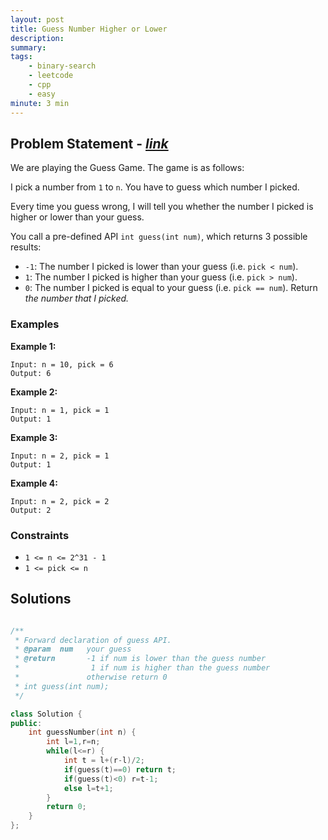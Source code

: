 ```yaml
---
layout: post
title: Guess Number Higher or Lower
description: 
summary: 
tags:
    - binary-search
    - leetcode
    - cpp
    - easy
minute: 3 min
---
```


## Problem Statement - [*link*](https://leetcode.com/problems/guess-number-higher-or-lower/)
We are playing the Guess Game. The game is as follows:

I pick a number from `1` to `n`. You have to guess which number I picked.

Every time you guess wrong, I will tell you whether the number I picked is higher or lower than your guess.

You call a pre-defined API `int guess(int num)`, which returns 3 possible results:

+ `-1`: The number I picked is lower than your guess (i.e. `pick < num`).
+ `1`: The number I picked is higher than your guess (i.e. `pick > num`).
+ `0`: The number I picked is equal to your guess (i.e. `pick == num`).
Return *the number that I picked.*

### Examples
**Example 1:**  
```
Input: n = 10, pick = 6
Output: 6
```

**Example 2:**  
```
Input: n = 1, pick = 1
Output: 1
```

**Example 3:**  
```
Input: n = 2, pick = 1
Output: 1
```

**Example 4:**  
```
Input: n = 2, pick = 2
Output: 2
```

### Constraints
+ `1 <= n <= 2^31 - 1`
+ `1 <= pick <= n`

## Solutions
```cpp

/** 
 * Forward declaration of guess API.
 * @param  num   your guess
 * @return 	     -1 if num is lower than the guess number
 *			      1 if num is higher than the guess number
 *               otherwise return 0
 * int guess(int num);
 */

class Solution {
public:
    int guessNumber(int n) {
        int l=1,r=n;
        while(l<=r) {
            int t = l+(r-l)/2;
            if(guess(t)==0) return t;
            if(guess(t)<0) r=t-1;
            else l=t+1;
        }
        return 0;
    }
};
```
